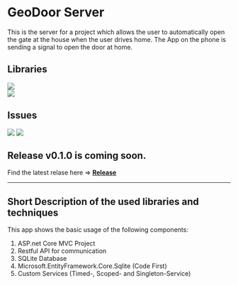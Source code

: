 # GeoDoor Server
This is the server for a project which allows the user to automatically open the gate at the house when the user drives home.
The App on the phone is sending a signal to open the door at home.

## Libraries
![](https://img.shields.io/badge/Microsoft.EntityFrameworkCore.Sqlite.Core-3.1.1-orange.svg) <br/>
![](https://img.shields.io/badge/.NET_Framework-3.1-yellow.svg) <br/>

## Issues
[![](https://img.shields.io/github/issues-raw/JustForFunDeveloper/GeoDoorServer.svg?style=flat-square)](https://github.com/JustForFunDeveloper/Feed-Manager-WPF-App/issues)
[![](https://img.shields.io/github/issues-closed-raw/JustForFunDeveloper/GeoDoorServer.svg?style=flat-square)](https://github.com/JustForFunDeveloper/Feed-Manager-WPF-App/issues)

## Release v0.1.0 is coming soon.

Find the latest relase here =>
[<b>Release</b>](https://github.com/JustForFunDeveloper/GeoDoorServer/releases)
- - - -
## Short Description of the used libraries and techniques
This app shows the basic usage of the following components:

1. ASP.net Core MVC Project
2. Restful API for communication
3. SQLite Database
4. Microsoft.EntityFramework.Core.Sqlite (Code First)
5. Custom Services (Timed-, Scoped- and Singleton-Service)
